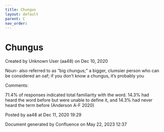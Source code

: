 ```yaml
---
title: Chungus
layout: default
parent: C
nav_order:
---
```


# Chungus

Created by  Unknown User (aa48) on Dec 10, 2020

Noun- also referred to as “big chungus;” a bigger, clumsier person who can be considered an oaf; if you don’t know a chungus, it’s probably you

Comments:

71.4% of responses indicated total familiarity with the word. 14.3% had heard the word before but were unable to define it, and 14.3% had never heard the term before (Anderson A-F 2020)

Posted by aa48 at Dec 11, 2020 19:29

Document generated by Confluence on May 22, 2023 12:37


